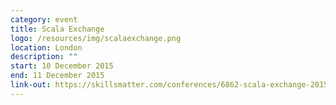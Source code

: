 ```yaml
---
category: event
title: Scala Exchange
logo: /resources/img/scalaexchange.png
location: London
description: ""
start: 10 December 2015
end: 11 December 2015
link-out: https://skillsmatter.com/conferences/6862-scala-exchange-2015
---
```

